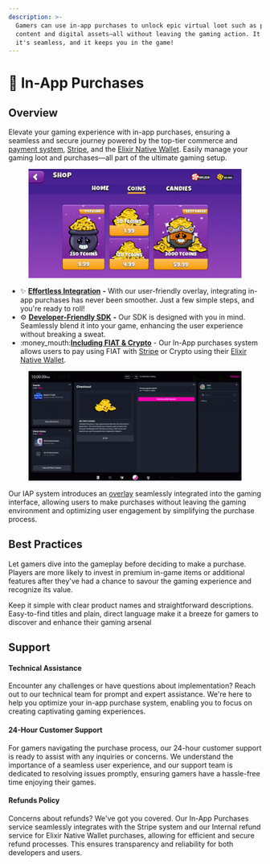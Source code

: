 ```yaml
---
description: >-
  Gamers can use in-app purchases to unlock epic virtual loot such as premium
  content and digital assets—all without leaving the gaming action. It's secure,
  it's seamless, and it keeps you in the game!
---
```


# 🛒 In-App Purchases

## Overview

Elevate your gaming experience with in-app purchases, ensuring a seamless and secure journey powered by the top-tier commerce and [payment system](payment-gateways.md), [Stripe](https://stripe.com/), and the [Elixir Native Wallet](../elixir-invisible-wallet/). Easily manage your gaming loot and purchases—all part of the ultimate gaming setup.

<figure><img src="../../.gitbook/assets/Screenshot_2023-11-30_215803.png" alt=""><figcaption></figcaption></figure>

* ✨ [**Effortless Integration**](developer/) **-** With our user-friendly overlay, integrating in-app purchases has never been smoother. Just a few simple steps, and you're ready to roll!
* ⚙️ [**Developer-Friendly SDK**](../../sdk/unity/) **-** Our SDK is designed with you in mind. Seamlessly blend it into your game, enhancing the user experience without breaking a sweat.
* :money\_mouth:[**Including FIAT & Crypto**](payment-gateways.md) - Our In-App purchases system allows users to pay using FIAT with [Stripe](https://stripe.com/) or Crypto using their [Elixir Native Wallet](../elixir-invisible-wallet/).

<figure><img src="../../.gitbook/assets/Screenshot_2023-11-30_220016.png" alt=""><figcaption></figcaption></figure>

Our IAP system introduces an [overlay](../../sdk/unity/elixir-overlay.md) seamlessly integrated into the gaming interface, allowing users to make purchases without leaving the gaming environment and optimizing user engagement by simplifying the purchase process.



## Best Practices

Let gamers dive into the gameplay before deciding to make a purchase. Players are more likely to invest in premium in-game items or additional features after they've had a chance to savour the gaming experience and recognize its value.

Keep it simple with clear product names and straightforward descriptions. Easy-to-find titles and plain, direct language make it a breeze for gamers to discover and enhance their gaming arsenal



## Support

#### Technical Assistance

Encounter any challenges or have questions about implementation? Reach out to our technical team for prompt and expert assistance. We're here to help you optimize your in-app purchase system, enabling you to focus on creating captivating gaming experiences.

#### 24-Hour Customer Support

For gamers navigating the purchase process, our 24-hour customer support is ready to assist with any inquiries or concerns. We understand the importance of a seamless user experience, and our support team is dedicated to resolving issues promptly, ensuring gamers have a hassle-free time enjoying their games.

#### Refunds Policy

Concerns about refunds? We've got you covered. Our In-App Purchases service seamlessly integrates with the Stripe system and our Internal refund service for Elixir Native Wallet purchases, allowing for efficient and secure refund processes. This ensures transparency and reliability for both developers and users.

